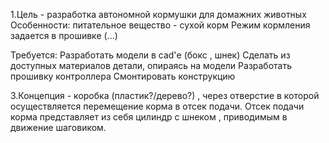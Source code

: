 1.Цель - разработка автономной кормушки для домажних животных
Особенности:
	питательное вещество - сухой корм
	Режим кормления задается в прошивке (...)
	
Требуется:
	Разработать модели в cad'е (бокс , шнек)
	Сделать из доступных материалов детали, опираясь на модели
	Разработать прошивку контроллера
	Смонтировать конструкцию
	

3.Концепция - коробка (пластик?/дерево?) , через отверстие в которой осуществляется перемещение корма в отсек подачи. Отсек подачи корма представляет из себя цилиндр с шнеком , приводимым в движение шаговиком.
